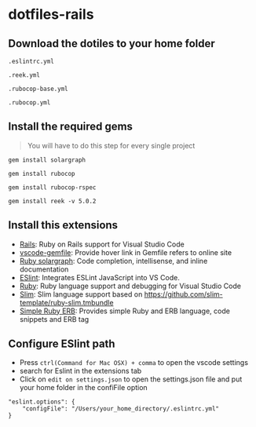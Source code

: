 # dotfiles-rails

## Download the dotiles to your home folder

`.eslintrc.yml`

`.reek.yml`

`.rubocop-base.yml`

`.rubocop.yml`

## Install the required gems

> You will have to do this step for every single project

`‌gem install solargraph`

`gem install rubocop`

`gem install rubocop-rspec`

`gem install reek -v 5.0.2`

## Install this extensions

- [Rails](https://marketplace.visualstudio.com/items?itemName=bung87.rails): Ruby on Rails support for Visual Studio Code
- [vscode-gemfile](https://marketplace.visualstudio.com/items?itemName=bung87.vscode-gemfile): Provide hover link in Gemfile refers to online site
-	[Ruby solargraph](https://marketplace.visualstudio.com/items?itemName=castwide.solargraph): Code completion, intellisense, and inline documentation
- [ESlint](https://marketplace.visualstudio.com/items?itemName=dbaeumer.vscode-eslint): Integrates ESLint JavaScript into VS Code.
- [Ruby](https://marketplace.visualstudio.com/items?itemName=rebornix.Ruby): Ruby language support and debugging for Visual Studio Code
- [Slim](https://marketplace.visualstudio.com/items?itemName=sianglim.slim): Slim language support based on https://github.com/slim-template/ruby-slim.tmbundle
- [Simple Ruby ERB](https://marketplace.visualstudio.com/items?itemName=vortizhe.simple-ruby-erb): Provides simple Ruby and ERB language, code snippets and ERB tag

## Configure ESlint path

- Press `ctrl(Command for Mac OSX) + comma` to open the vscode settings
- search for Eslint in the extensions tab 
- Click on `edit on settings.json` to open the settings.json file and put your home folder in the confiFile option  

```
"eslint.options": { 
	"configFile": "/Users/your_home_directory/.eslintrc.yml"
}
```

